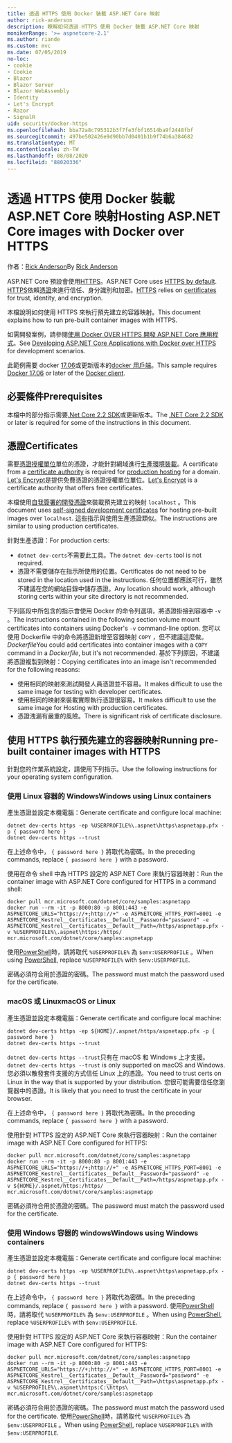 ```yaml
---
title: 透過 HTTPS 使用 Docker 裝載 ASP.NET Core 映射
author: rick-anderson
description: 瞭解如何透過 HTTPS 使用 Docker 裝載 ASP.NET Core 映射
monikerRange: '>= aspnetcore-2.1'
ms.author: riande
ms.custom: mvc
ms.date: 07/05/2019
no-loc:
- cookie
- Cookie
- Blazor
- Blazor Server
- Blazor WebAssembly
- Identity
- Let's Encrypt
- Razor
- SignalR
uid: security/docker-https
ms.openlocfilehash: bba72a8c795312b3f7fe3fbf16514ba9f2448fbf
ms.sourcegitcommit: 497be502426e9d90bb7d0401b1b9f74b6a384682
ms.translationtype: MT
ms.contentlocale: zh-TW
ms.lasthandoff: 08/08/2020
ms.locfileid: "88020336"
---
```

# <a name="hosting-aspnet-core-images-with-docker-over-https"></a><span data-ttu-id="0dc1c-103">透過 HTTPS 使用 Docker 裝載 ASP.NET Core 映射</span><span class="sxs-lookup"><span data-stu-id="0dc1c-103">Hosting ASP.NET Core images with Docker over HTTPS</span></span>

<span data-ttu-id="0dc1c-104">作者：[Rick Anderson](https://twitter.com/RickAndMSFT)</span><span class="sxs-lookup"><span data-stu-id="0dc1c-104">By [Rick Anderson](https://twitter.com/RickAndMSFT)</span></span>

<span data-ttu-id="0dc1c-105">ASP.NET Core 預設會使用[HTTPS](/aspnet/core/security/enforcing-ssl)。</span><span class="sxs-lookup"><span data-stu-id="0dc1c-105">ASP.NET Core uses [HTTPS by default](/aspnet/core/security/enforcing-ssl).</span></span> <span data-ttu-id="0dc1c-106">[HTTPS](https://en.wikipedia.org/wiki/HTTPS)依賴[憑證](https://en.wikipedia.org/wiki/Public_key_certificate)來進行信任、身分識別和加密。</span><span class="sxs-lookup"><span data-stu-id="0dc1c-106">[HTTPS](https://en.wikipedia.org/wiki/HTTPS) relies on [certificates](https://en.wikipedia.org/wiki/Public_key_certificate) for trust, identity, and encryption.</span></span>

<span data-ttu-id="0dc1c-107">本檔說明如何使用 HTTPS 來執行預先建立的容器映射。</span><span class="sxs-lookup"><span data-stu-id="0dc1c-107">This document explains how to run pre-built container images with HTTPS.</span></span>

<span data-ttu-id="0dc1c-108">如需開發案例，請參閱[使用 Docker OVER HTTPS 開發 ASP.NET Core 應用程式](https://github.com/dotnet/dotnet-docker/blob/master/samples/run-aspnetcore-https-development.md)。</span><span class="sxs-lookup"><span data-stu-id="0dc1c-108">See [Developing ASP.NET Core Applications with Docker over HTTPS](https://github.com/dotnet/dotnet-docker/blob/master/samples/run-aspnetcore-https-development.md) for development scenarios.</span></span>

<span data-ttu-id="0dc1c-109">此範例需要 docker [17.06](https://docs.docker.com/release-notes/docker-ce)或更新版本的[docker 用戶端](https://www.docker.com/products/docker)。</span><span class="sxs-lookup"><span data-stu-id="0dc1c-109">This sample requires [Docker 17.06](https://docs.docker.com/release-notes/docker-ce) or later of the [Docker client](https://www.docker.com/products/docker).</span></span>

## <a name="prerequisites"></a><span data-ttu-id="0dc1c-110">必要條件</span><span class="sxs-lookup"><span data-stu-id="0dc1c-110">Prerequisites</span></span>

<span data-ttu-id="0dc1c-111">本檔中的部分指示需要[.Net Core 2.2 SDK](https://dotnet.microsoft.com/download)或更新版本。</span><span class="sxs-lookup"><span data-stu-id="0dc1c-111">The [.NET Core 2.2 SDK](https://dotnet.microsoft.com/download) or later is required for some of the instructions in this document.</span></span>

## <a name="certificates"></a><span data-ttu-id="0dc1c-112">憑證</span><span class="sxs-lookup"><span data-stu-id="0dc1c-112">Certificates</span></span>

<span data-ttu-id="0dc1c-113">需要[憑證授權單位](https://wikipedia.org/wiki/Certificate_authority)單位的憑證，才能針對網域進行[生產環境裝載](https://blogs.msdn.microsoft.com/webdev/2017/11/29/configuring-https-in-asp-net-core-across-different-platforms/)。</span><span class="sxs-lookup"><span data-stu-id="0dc1c-113">A certificate from a [certificate authority](https://wikipedia.org/wiki/Certificate_authority) is required for [production hosting](https://blogs.msdn.microsoft.com/webdev/2017/11/29/configuring-https-in-asp-net-core-across-different-platforms/) for a domain.</span></span> <span data-ttu-id="0dc1c-114">[Let's Encrypt](https://letsencrypt.org/)是提供免費憑證的憑證授權單位單位。</span><span class="sxs-lookup"><span data-stu-id="0dc1c-114">[Let's Encrypt](https://letsencrypt.org/) is a certificate authority that offers free certificates.</span></span>

<span data-ttu-id="0dc1c-115">本檔使用[自我簽署的開發憑證](https://en.wikipedia.org/wiki/Self-signed_certificate)來裝載預先建立的映射 `localhost` 。</span><span class="sxs-lookup"><span data-stu-id="0dc1c-115">This document uses [self-signed development certificates](https://en.wikipedia.org/wiki/Self-signed_certificate) for hosting pre-built images over `localhost`.</span></span> <span data-ttu-id="0dc1c-116">這些指示與使用生產憑證類似。</span><span class="sxs-lookup"><span data-stu-id="0dc1c-116">The instructions are similar to using production certificates.</span></span>

<span data-ttu-id="0dc1c-117">針對生產憑證：</span><span class="sxs-lookup"><span data-stu-id="0dc1c-117">For production certs:</span></span>

* <span data-ttu-id="0dc1c-118">`dotnet dev-certs`不需要此工具。</span><span class="sxs-lookup"><span data-stu-id="0dc1c-118">The `dotnet dev-certs` tool is not required.</span></span>
* <span data-ttu-id="0dc1c-119">憑證不需要儲存在指示所使用的位置。</span><span class="sxs-lookup"><span data-stu-id="0dc1c-119">Certificates do not need to be stored in the location used in the instructions.</span></span> <span data-ttu-id="0dc1c-120">任何位置都應該可行，雖然不建議在您的網站目錄中儲存憑證。</span><span class="sxs-lookup"><span data-stu-id="0dc1c-120">Any location should work, although storing certs within your site directory is not recommended.</span></span>

<span data-ttu-id="0dc1c-121">下列區段中所包含的指示會使用 Docker 的命令列選項，將憑證掛接到容器中 `-v` 。</span><span class="sxs-lookup"><span data-stu-id="0dc1c-121">The instructions contained in the following section volume mount certificates into containers using Docker's `-v` command-line option.</span></span> <span data-ttu-id="0dc1c-122">您可以使用 Dockerfile 中的命令將憑證新增至容器映射 `COPY` ，但不建議這麼做。 *Dockerfile*</span><span class="sxs-lookup"><span data-stu-id="0dc1c-122">You could add certificates into container images with a `COPY` command in a *Dockerfile*, but it's not recommended.</span></span> <span data-ttu-id="0dc1c-123">基於下列原因，不建議將憑證複製到映射：</span><span class="sxs-lookup"><span data-stu-id="0dc1c-123">Copying certificates into an image isn't recommended for the following reasons:</span></span>

* <span data-ttu-id="0dc1c-124">使用相同的映射來測試開發人員憑證並不容易。</span><span class="sxs-lookup"><span data-stu-id="0dc1c-124">It makes difficult to use the same image for testing with developer certificates.</span></span>
* <span data-ttu-id="0dc1c-125">使用相同的映射來裝載實際執行憑證很容易。</span><span class="sxs-lookup"><span data-stu-id="0dc1c-125">It makes difficult to use the same image for Hosting with production certificates.</span></span>
* <span data-ttu-id="0dc1c-126">憑證洩漏有嚴重的風險。</span><span class="sxs-lookup"><span data-stu-id="0dc1c-126">There is significant risk of certificate disclosure.</span></span>

## <a name="running-pre-built-container-images-with-https"></a><span data-ttu-id="0dc1c-127">使用 HTTPS 執行預先建立的容器映射</span><span class="sxs-lookup"><span data-stu-id="0dc1c-127">Running pre-built container images with HTTPS</span></span>

<span data-ttu-id="0dc1c-128">針對您的作業系統設定，請使用下列指示。</span><span class="sxs-lookup"><span data-stu-id="0dc1c-128">Use the following instructions for your operating system configuration.</span></span>

### <a name="windows-using-linux-containers"></a><span data-ttu-id="0dc1c-129">使用 Linux 容器的 Windows</span><span class="sxs-lookup"><span data-stu-id="0dc1c-129">Windows using Linux containers</span></span>

<span data-ttu-id="0dc1c-130">產生憑證並設定本機電腦：</span><span class="sxs-lookup"><span data-stu-id="0dc1c-130">Generate certificate and configure local machine:</span></span>

```dotnetcli
dotnet dev-certs https -ep %USERPROFILE%\.aspnet\https\aspnetapp.pfx -p { password here }
dotnet dev-certs https --trust
```

<span data-ttu-id="0dc1c-131">在上述命令中， `{ password here }` 將取代為密碼。</span><span class="sxs-lookup"><span data-stu-id="0dc1c-131">In the preceding commands, replace `{ password here }` with a password.</span></span>

<span data-ttu-id="0dc1c-132">使用在命令 shell 中為 HTTPS 設定的 ASP.NET Core 來執行容器映射：</span><span class="sxs-lookup"><span data-stu-id="0dc1c-132">Run the container image with ASP.NET Core configured for HTTPS in a command shell:</span></span>

```console
docker pull mcr.microsoft.com/dotnet/core/samples:aspnetapp
docker run --rm -it -p 8000:80 -p 8001:443 -e ASPNETCORE_URLS="https://+;http://+" -e ASPNETCORE_HTTPS_PORT=8001 -e ASPNETCORE_Kestrel__Certificates__Default__Password="password" -e ASPNETCORE_Kestrel__Certificates__Default__Path=/https/aspnetapp.pfx -v %USERPROFILE%\.aspnet\https:/https/ mcr.microsoft.com/dotnet/core/samples:aspnetapp
```

<span data-ttu-id="0dc1c-133">使用[PowerShell](/powershell/scripting/overview)時，請將取代 `%USERPROFILE%` 為 `$env:USERPROFILE` 。</span><span class="sxs-lookup"><span data-stu-id="0dc1c-133">When using [PowerShell](/powershell/scripting/overview), replace `%USERPROFILE%` with `$env:USERPROFILE`.</span></span>

<span data-ttu-id="0dc1c-134">密碼必須符合用於憑證的密碼。</span><span class="sxs-lookup"><span data-stu-id="0dc1c-134">The password must match the password used for the certificate.</span></span>

### <a name="macos-or-linux"></a><span data-ttu-id="0dc1c-135">macOS 或 Linux</span><span class="sxs-lookup"><span data-stu-id="0dc1c-135">macOS or Linux</span></span>

<span data-ttu-id="0dc1c-136">產生憑證並設定本機電腦：</span><span class="sxs-lookup"><span data-stu-id="0dc1c-136">Generate certificate and configure local machine:</span></span>

```dotnetcli
dotnet dev-certs https -ep ${HOME}/.aspnet/https/aspnetapp.pfx -p { password here }
dotnet dev-certs https --trust
```

<span data-ttu-id="0dc1c-137">`dotnet dev-certs https --trust`只有在 macOS 和 Windows 上才支援。</span><span class="sxs-lookup"><span data-stu-id="0dc1c-137">`dotnet dev-certs https --trust` is only supported on macOS and Windows.</span></span> <span data-ttu-id="0dc1c-138">您必須以散發套件支援的方式信任 Linux 上的憑證。</span><span class="sxs-lookup"><span data-stu-id="0dc1c-138">You need to trust certs on Linux in the way that is supported by your distribution.</span></span> <span data-ttu-id="0dc1c-139">您很可能需要信任您瀏覽器中的憑證。</span><span class="sxs-lookup"><span data-stu-id="0dc1c-139">It is likely that you need to trust the certificate in your browser.</span></span>

<span data-ttu-id="0dc1c-140">在上述命令中， `{ password here }` 將取代為密碼。</span><span class="sxs-lookup"><span data-stu-id="0dc1c-140">In the preceding commands, replace `{ password here }` with a password.</span></span>

<span data-ttu-id="0dc1c-141">使用針對 HTTPS 設定的 ASP.NET Core 來執行容器映射：</span><span class="sxs-lookup"><span data-stu-id="0dc1c-141">Run the container image with ASP.NET Core configured for HTTPS:</span></span>

```console
docker pull mcr.microsoft.com/dotnet/core/samples:aspnetapp
docker run --rm -it -p 8000:80 -p 8001:443 -e ASPNETCORE_URLS="https://+;http://+" -e ASPNETCORE_HTTPS_PORT=8001 -e ASPNETCORE_Kestrel__Certificates__Default__Password="password" -e ASPNETCORE_Kestrel__Certificates__Default__Path=/https/aspnetapp.pfx -v ${HOME}/.aspnet/https:/https/ mcr.microsoft.com/dotnet/core/samples:aspnetapp
```

<span data-ttu-id="0dc1c-142">密碼必須符合用於憑證的密碼。</span><span class="sxs-lookup"><span data-stu-id="0dc1c-142">The password must match the password used for the certificate.</span></span>

### <a name="windows-using-windows-containers"></a><span data-ttu-id="0dc1c-143">使用 Windows 容器的 windows</span><span class="sxs-lookup"><span data-stu-id="0dc1c-143">Windows using Windows containers</span></span>

<span data-ttu-id="0dc1c-144">產生憑證並設定本機電腦：</span><span class="sxs-lookup"><span data-stu-id="0dc1c-144">Generate certificate and configure local machine:</span></span>

```dotnetcli
dotnet dev-certs https -ep %USERPROFILE%\.aspnet\https\aspnetapp.pfx -p { password here }
dotnet dev-certs https --trust
```

<span data-ttu-id="0dc1c-145">在上述命令中， `{ password here }` 將取代為密碼。</span><span class="sxs-lookup"><span data-stu-id="0dc1c-145">In the preceding commands, replace `{ password here }` with a password.</span></span> <span data-ttu-id="0dc1c-146">使用[PowerShell](/powershell/scripting/overview)時，請將取代 `%USERPROFILE%` 為 `$env:USERPROFILE` 。</span><span class="sxs-lookup"><span data-stu-id="0dc1c-146">When using [PowerShell](/powershell/scripting/overview), replace `%USERPROFILE%` with `$env:USERPROFILE`.</span></span>

<span data-ttu-id="0dc1c-147">使用針對 HTTPS 設定的 ASP.NET Core 來執行容器映射：</span><span class="sxs-lookup"><span data-stu-id="0dc1c-147">Run the container image with ASP.NET Core configured for HTTPS:</span></span>

```console
docker pull mcr.microsoft.com/dotnet/core/samples:aspnetapp
docker run --rm -it -p 8000:80 -p 8001:443 -e ASPNETCORE_URLS="https://+;http://+" -e ASPNETCORE_HTTPS_PORT=8001 -e ASPNETCORE_Kestrel__Certificates__Default__Password="password" -e ASPNETCORE_Kestrel__Certificates__Default__Path=\https\aspnetapp.pfx -v %USERPROFILE%\.aspnet\https:C:\https\ mcr.microsoft.com/dotnet/core/samples:aspnetapp
```

<span data-ttu-id="0dc1c-148">密碼必須符合用於憑證的密碼。</span><span class="sxs-lookup"><span data-stu-id="0dc1c-148">The password must match the password used for the certificate.</span></span> <span data-ttu-id="0dc1c-149">使用[PowerShell](/powershell/scripting/overview)時，請將取代 `%USERPROFILE%` 為 `$env:USERPROFILE` 。</span><span class="sxs-lookup"><span data-stu-id="0dc1c-149">When using [PowerShell](/powershell/scripting/overview), replace `%USERPROFILE%` with `$env:USERPROFILE`.</span></span>
